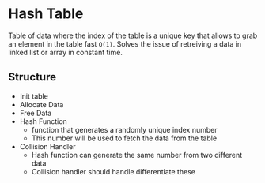 # Hash Table
Table of data where the index of the table is a unique key that allows to grab an element in the table fast `O(1)`. Solves the issue of retreiving a data in linked list or array in constant time.

## Structure
- Init table
- Allocate Data
- Free Data
- Hash Function
    - function that generates a randomly unique index number
    - This number will be used to fetch the data from the table
- Collision Handler
    - Hash function can generate the same number from two different data
    - Collision handler should handle differentiate these